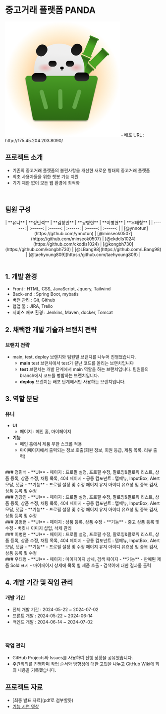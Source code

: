 # 중고거래 플랫폼 PANDA
<img src="/src/main/resources/static/image/panda.png" width="370" height="370">
- 배포 URL : http://175.45.204.203:8090/

<br>

## 프로젝트 소개
- 기존의 중고거래 플랫폼의 불편사항을 개선한 새로운 형태의 중고거래 플랫폼
- 최초 사용자들을 위한 챗봇 기능 지원
- 기기 제한 없이 모든 웹 환경에 최적화

<br>

## 팀원 구성
<div align="center">
| **유니** | **정민석** | **김창인** | **공병현** | **이병현** | **우태형** |
| :------: |  :------: | :------: | :------: | :------: | :------: |
| [@ynnotun](https://github.com/ynnotun) | [@minseok0507](https://github.com/minseok0507) | [@ckddls1024](https://github.com/ckddls1024) | [@kongbh730](https://github.com/kongbh730) | [@LBang98](https://github.com/LBang98) | [@taehyoung809](https://github.com/taehyoung809) |
</div>

<br>

## 1. 개발 환경
- Front : HTML, CSS, JavaScript, Jquery, Tailwind
- Back-end : Spring Boot, mybatis
- 버전 관리 : Git, Github
- 협업 툴 : JIRA, Trello
- 서비스 배포 환경 : Jenkins, Maven, docker, Tomcat

## 2. 채택한 개발 기술과 브랜치 전략
### 브랜치 전략
- main, test, deploy 브랜치와 팀원별 브랜치를 나누어 진행했습니다.
    - **main** test 브랜치에서 test가 끝난 코드를 올리는 브랜치입니다
    - **test** 브랜치는 개발 단계에서 main 역할을 하는 브랜치입니다. 팀원들의 branch에서 코드를 병합하는 브랜치입니다.
    - **deploy** 브랜치는 배포 단계에서만 사용하는 브랜치입니다.
 
  
## 3. 역할 분담
### 유니
- **UI**
    - 페이지 : 메인 홈, 마이페이지
- **기능**
    - 메인 홈에서 제품 무한 스크롤 적용
    - 마이페이지에서 출력되는 정보 호출(회원 정보, 회원 등급, 제품 목록, 리뷰 출력)
<br>
### 정민석
- **UI**
    - 페이지 : 프로필 설정, 프로필 수정, 팔로잉&팔로워 리스트, 상품 등록, 상품 수정, 채팅 목록, 404 페이지
    - 공통 컴포넌트 : 탭메뉴, InputBox, Alert 모달, 댓글
- **기능**
    - 프로필 설정 및 수정 페이지 유저 아이디 유효성 및 중복 검사, 상품 등록 및 수정
<br>
### 김창인
- **UI**
    - 페이지 : 프로필 설정, 프로필 수정, 팔로잉&팔로워 리스트, 상품 등록, 상품 수정, 채팅 목록, 404 페이지
    - 공통 컴포넌트 : 탭메뉴, InputBox, Alert 모달, 댓글
- **기능**
    - 프로필 설정 및 수정 페이지 유저 아이디 유효성 및 중복 검사, 상품 등록 및 수정
<br>
### 공병현
- **UI**
    - 페이지 : 상품 등록, 상품 수정
- **기능**
    - 중고 상품 등록 및 수정
    - 버킷내 이미지 삽입, 삭제 관리
<br>
### 이병현
- **UI**
    - 페이지 : 프로필 설정, 프로필 수정, 팔로잉&팔로워 리스트, 상품 등록, 상품 수정, 채팅 목록, 404 페이지
    - 공통 컴포넌트 : 탭메뉴, InputBox, Alert 모달, 댓글
- **기능**
    - 프로필 설정 및 수정 페이지 유저 아이디 유효성 및 중복 검사, 상품 등록 및 수정
<br>
### 우태형
- **UI**
    - 페이지 : 마이페이지 상세, 검색 페이지
- **기능**
    - 판매된 제품 Sold 표시
    - 마이페이지 상세에 목록 별 제품 호출
    - 검색어에 대한 결과물 출력
    
## 4. 개발 기간 및 작업 관리
### 개발 기간
- 전체 개발 기간 : 2024-05-22 ~ 2024-07-02
- 프론트 개발 : 2024-05-22 ~ 2024-06-14
- 백엔드 개발  : 2024-06-14 ~ 2024-07-02

<br>

### 작업 관리
- GitHub Projects와 Issues를 사용하여 진행 상황을 공유했습니다.
- 주간회의를 진행하며 작업 순서와 방향성에 대한 고민을 나누고 GitHub Wiki에 회의 내용을 기록했습니다.

  
## 프로젝트 자료
- [최종 발표 자료](pdf로 첨부할듯)
- [기능 시연 영상](https://www.youtube.com/watch?v=jMFjW18qeZ4)
